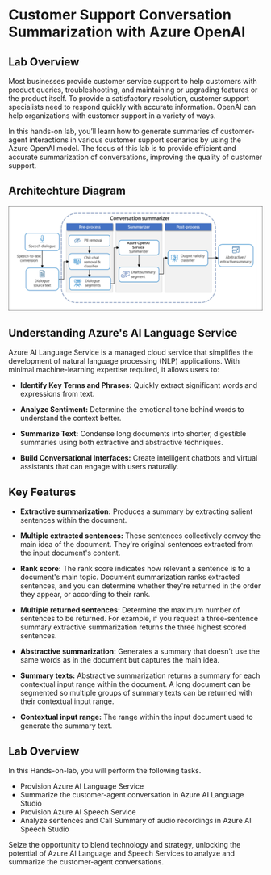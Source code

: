 # Customer Support Conversation Summarization with Azure OpenAI

## Lab Overview

Most businesses provide customer service support to help customers with product queries, troubleshooting, and maintaining or upgrading features or the product itself. To provide a satisfactory resolution, customer support specialists need to respond quickly with accurate information. OpenAI can help organizations with customer support in a variety of ways. 

In this hands-on lab, you’ll learn how to generate summaries of customer-agent interactions in various customer support scenarios by using the Azure OpenAI model. The focus of this lab is to provide efficient and accurate summarization of conversations, improving the quality of customer support. 

## Architechture Diagram

![Architechture Diagram](../media/architechture-diagram.png)

## Understanding Azure's AI Language Service 

Azure AI Language Service is a managed cloud service that simplifies the development of natural language processing (NLP) applications. With minimal machine-learning expertise required, it allows users to: 

- **Identify Key Terms and Phrases:** Quickly extract significant words and expressions from text.
  
- **Analyze Sentiment:** Determine the emotional tone behind words to understand the context better.
  
- **Summarize Text:** Condense long documents into shorter, digestible summaries using both extractive and abstractive techniques.
   
- **Build Conversational Interfaces:** Create intelligent chatbots and virtual assistants that can engage with users naturally. 

## Key Features

- **Extractive summarization:** Produces a summary by extracting salient sentences within the document.

- **Multiple extracted sentences:** These sentences collectively convey the main idea of the document. They're original sentences extracted from the input document's content. 

- **Rank score:** The rank score indicates how relevant a sentence is to a document's main topic. Document summarization ranks extracted sentences, and you can determine whether they're returned in the order they appear, or according to their rank. 

- **Multiple returned sentences:** Determine the maximum number of sentences to be returned. For example, if you request a three-sentence summary extractive summarization returns the three highest scored sentences.

- **Abstractive summarization:** Generates a summary that doesn't use the same words as in the document but captures the main idea.

- **Summary texts:** Abstractive summarization returns a summary for each contextual input range within the document. A long document can be segmented so multiple groups of summary texts can be returned with their contextual input range. 

- **Contextual input range:** The range within the input document used to generate the summary text. 

## Lab Overview

In this Hands-on-lab, you will perform the following tasks.

- Provision Azure AI Language Service
- Summarize the customer-agent conversation in Azure AI Language Studio
- Provision Azure AI Speech Service
- Analyze sentences and Call Summary of audio recordings in Azure AI Speech Studio

Seize the opportunity to blend technology and strategy, unlocking the potential of Azure AI Language and Speech Services to analyze and summarize the customer-agent conversations.
